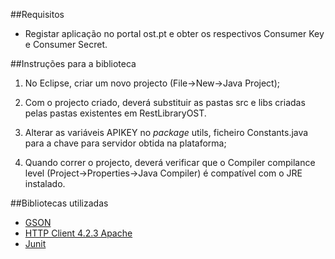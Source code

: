 ##Requisitos

* Registar aplicação no portal ost.pt e obter os respectivos Consumer Key e Consumer Secret.


##Instruções para a biblioteca

1. No Eclipse, criar um novo projecto (File->New->Java Project);

2. Com o projecto criado, deverá substituir as pastas src e libs criadas pelas pastas existentes em RestLibraryOST.

3. Alterar as variáveis APIKEY no *package* utils, ficheiro Constants.java para a chave para servidor obtida na plataforma;

4. Quando correr o projecto, deverá verificar que o Compiler compilance level (Project->Properties->Java Compiler) é compatível com o JRE instalado.


##Bibliotecas utilizadas
* [GSON](http://code.google.com/p/google-gson/)
* [HTTP Client 4.2.3 Apache](http://hc.apache.org/downloads.cgi)
* [Junit](https://github.com/junit-team/junit)
